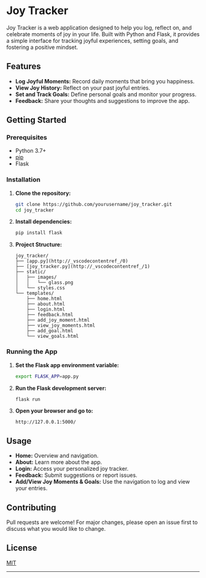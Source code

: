 # Joy Tracker

Joy Tracker is a web application designed to help you log, reflect on, and celebrate moments of joy in your life. Built with Python and Flask, it provides a simple interface for tracking joyful experiences, setting goals, and fostering a positive mindset.

## Features

- **Log Joyful Moments:** Record daily moments that bring you happiness.
- **View Joy History:** Reflect on your past joyful entries.
- **Set and Track Goals:** Define personal goals and monitor your progress.
- **Feedback:** Share your thoughts and suggestions to improve the app.

## Getting Started

### Prerequisites

- Python 3.7+
- [pip](https://pip.pypa.io/en/stable/)
- Flask

### Installation

1. **Clone the repository:**
    ```bash
    git clone https://github.com/yourusername/joy_tracker.git
    cd joy_tracker
    ```

2. **Install dependencies:**
    ```bash
    pip install flask
    ```

3. **Project Structure:**
    ```
    joy_tracker/
    ├── [app.py](http://_vscodecontentref_/0)
    ├── [joy_tracker.py](http://_vscodecontentref_/1)
    ├── static/
    │   ├── images/
    │   │   └── glass.png
    │   └── styles.css
    └── templates/
        ├── home.html
        ├── about.html
        ├── login.html
        ├── feedback.html
        ├── add_joy_moment.html
        ├── view_joy_moments.html
        ├── add_goal.html
        └── view_goals.html
    ```

### Running the App

1. **Set the Flask app environment variable:**
    ```bash
    export FLASK_APP=app.py
    ```

2. **Run the Flask development server:**
    ```bash
    flask run
    ```

3. **Open your browser and go to:**
    ```
    http://127.0.0.1:5000/
    ```

## Usage

- **Home:** Overview and navigation.
- **About:** Learn more about the app.
- **Login:** Access your personalized joy tracker.
- **Feedback:** Submit suggestions or report issues.
- **Add/View Joy Moments & Goals:** Use the navigation to log and view your entries.

## Contributing

Pull requests are welcome! For major changes, please open an issue first to discuss what you would like to change.

## License

[MIT](LICENSE)

---

